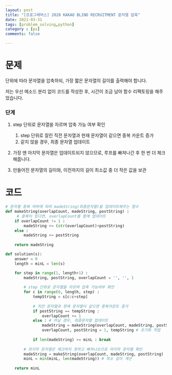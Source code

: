 ```yaml
---
layout: post
title: "[프로그래머스] 2020 KAKAO BLIND RECRUITMENT 문자열 압축"
date: 2021-03-31
tags: [problem_solving,python]
category : [ps]
comments: false

---
```




# 문제

단위에 따라 문자열을 압축하되, 가장 짧은 문자열의 길이를 출력해야 합니다.

저는 우선 메소드 분리 없이 코드를 작성한 후, 시간이 조금 남아 함수 리팩토링을 해주었습니다.

### 단계

1. step 단위로 문자열을 자르며 압축 가능 여부 확인
   1. step 단위로 잘린 직전 문자열과 현재 문자열이 같으면 중복 카운트 증가
   2. 같지 않을 경우, 최종 문자열 업데이트

2. 가장 맨 마지막 문자열은 업데이트되지 않으므로, 루프를 빠져나간 후 한 번 더 체크해줍니다.

3. 만들어진 문자열의 길이와, 이전까지의 길이 최소값 중 더 작은 값을 보관



# 코드

```python
# 문자열 중복 여부에 따라 madeString(최종문자열)을 업데이트해주는 함수
def makeString(overlapCount, madeString, postString) :
     # 중복이 있다면, overlapCount를 함께 업데이트
    if overlapCount != 1 :
        madeString += (str(overlapCount)+postString)
    else :
        madeString += postString
        
    return madeString

def solution(s):
    answer = 0
    length = minL = len(s)

    for step in range(1, length+1) :
        madeString, postString, overlapCount = '', '', 1
        
        # step 단위로 문자열을 자르며 압축 가능여부 확인
        for c in range(0, length, step) :
            tempString = s[c:c+step]
            
            # 직전 문자열과 현재 문자열이 같으면 중복카운트 증가
            if postString == tempString :
                overlapCount += 1
            else : # 아닐 경우, 최종문자열 업데이트
                madeString = makeString(overlapCount, madeString, postString)
                overlapCount, postString = 1, tempString # 초기화 작업
            
            if len(madeString) >= minL : break
                
        # 마지막 문자열은 체크하지 못하고 빠져나오므로 마지막 문자열 확인
        madeString = makeString(overlapCount, madeString, postString)
        minL = min(minL, len(madeString)) # 최소 길이 계산
            
    return minL


```

